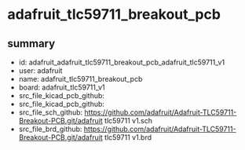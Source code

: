 # adafruit_tlc59711_breakout_pcb
 
## summary 
* id: adafruit_adafruit_tlc59711_breakout_pcb_adafruit_tlc59711_v1
* user: adafruit
* name: adafruit_tlc59711_breakout_pcb
* board: adafruit_tlc59711_v1
* src_file_kicad_pcb_github: 
* src_file_kicad_pcb_github: 
* src_file_sch_github: https://github.com/adafruit/Adafruit-TLC59711-Breakout-PCB.git/adafruit tlc59711 v1.sch
* src_file_brd_github: https://github.com/adafruit/Adafruit-TLC59711-Breakout-PCB.git/adafruit tlc59711 v1.brd



